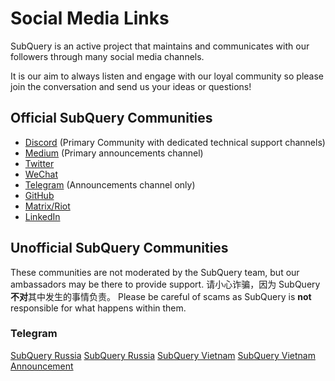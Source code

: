 # Social Media Links

SubQuery is an active project that maintains and communicates with our followers through many social media channels.

It is our aim to always listen and engage with our loyal community so please join the conversation and send us your ideas or questions!

## Official SubQuery Communities

- [Discord](https://discord.com/invite/78zg8aBSMG) (Primary Community with dedicated technical support channels)
- [Medium](https://subquery.medium.com) (Primary announcements channel)
- [Twitter](https://twitter.com/subquerynetwork)
- [WeChat]()
- [Telegram](https://t.me/subquerynetwork) (Announcements channel only)
- [GitHub](https://github.com/SubQuery/subql)
- [Matrix/Riot](https://matrix.to/#/#subquery:matrix.org)
- [LinkedIn](https://www.linkedin.com/company/subquery)

## Unofficial SubQuery Communities

These communities are not moderated by the SubQuery team, but our ambassadors may be there to provide support. 请小心诈骗，因为 SubQuery**不对**其中发生的事情负责。 Please be careful of scams as SubQuery is **not** responsible for what happens within them.

### Telegram

[SubQuery Russia](https://t.me/SubQuery_russia) [SubQuery Russia](https://t.me/SubQueryRu) [SubQuery Vietnam](https://t.me/subqueryvietnam) [SubQuery Vietnam Announcement](https://t.me/subqueryannvn)
